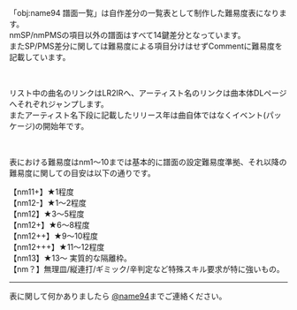 <p>「obj:name94 譜面一覧」は自作差分の一覧表として制作した難易度表になります。<br>
nmSP/nmPMSの項目以外の譜面はすべて14鍵差分となっています。<br>
またSP/PMS差分に関しては難易度による項目分けはせずCommentに難易度を記載しています。</p>
<br>
<p>リスト中の曲名のリンクはLR2IRへ、アーティスト名のリンクは曲本体DLページへそれぞれジャンプします。<br>
またアーティスト名下段に記載したリリース年は曲自体ではなくイベント(パッケージ)の開始年です。</p>
<br>
<p>表における難易度はnm1～10までは基本的に譜面の設定難易度準拠、それ以降の難易度に関しての目安は以下の通りです。</p>
<p>【nm11+】★1程度<br>
【nm12-】★1～2程度<br>
【nm12】★3～5程度<br>
【nm12+】★6～8程度<br>
【nm12++】★9～10程度<br>
【nm12+++】★11～12程度<br>
【nm13】★13～ 実質的な隔離枠。<br>
【nm？】無理皿/縦連打/ギミック/辛判定など特殊スキル要求が特に強いもの。</p>
<hr>
<p>表に関して何かありましたら <a href='https://twitter.com/name94' target='_blank'>@name94</a>までご連絡ください。</p>

